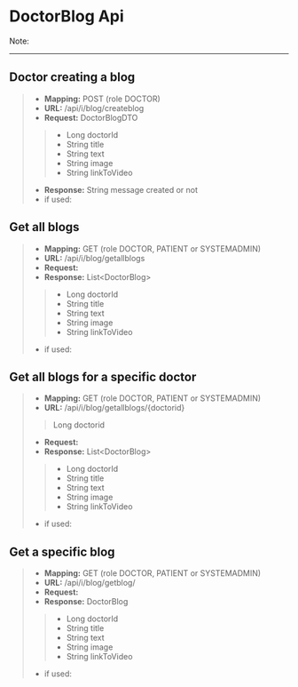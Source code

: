 # DoctorBlog Api

Note:

---
## Doctor creating a blog
>- **Mapping:**  POST (role DOCTOR)
>- **URL:**  /api/i/blog/createblog
>- **Request:** DoctorBlogDTO
>>- Long doctorId
>>- String title
>>- String text
>>- String image
>>- String linkToVideo
>- **Response:** String message created or not
>- if used: 

## Get all blogs
>- **Mapping:**  GET (role DOCTOR, PATIENT or SYSTEMADMIN)
>- **URL:**  /api/i/blog/getallblogs
>- **Request:** 
>- **Response:** List&LT;DoctorBlog>
>>- Long doctorId
>>- String title
>>- String text
>>- String image
>>- String linkToVideo
>- if used: 

## Get all blogs for a specific doctor
>- **Mapping:**  GET (role DOCTOR, PATIENT or SYSTEMADMIN)
>- **URL:**  /api/i/blog/getallblogs/{doctorid}
>> Long doctorid
>- **Request:** 
>- **Response:** List&LT;DoctorBlog>
>>- Long doctorId
>>- String title
>>- String text
>>- String image
>>- String linkToVideo
>- if used: 

## Get a specific blog
>- **Mapping:**  GET (role DOCTOR, PATIENT or SYSTEMADMIN)
>- **URL:**  /api/i/blog/getblog/
>- **Request:** 
>- **Response:** DoctorBlog
>>- Long doctorId
>>- String title
>>- String text
>>- String image
>>- String linkToVideo
>- if used: 
